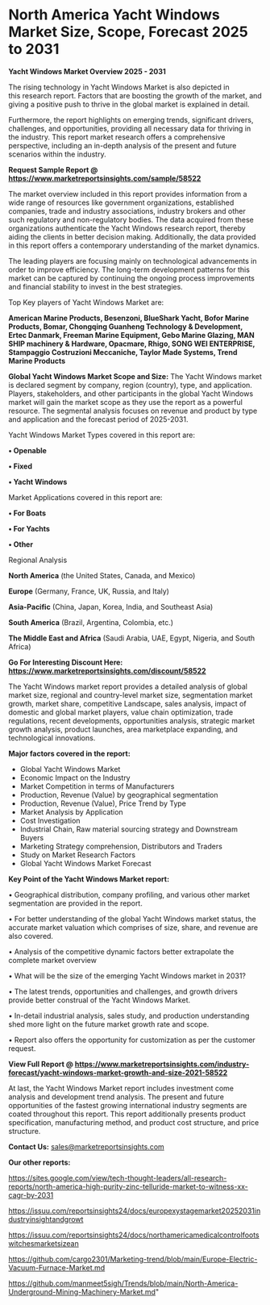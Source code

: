 # North America Yacht Windows Market Size, Scope, Forecast 2025 to 2031

<Strong> Yacht Windows Market Overview 2025 - 2031</strong>

The rising technology in Yacht Windows Market is also depicted in this research report. Factors that are boosting the growth of the market, and giving a positive push to thrive in the global market is explained in detail.

Furthermore, the report highlights on emerging trends, significant drivers, challenges, and opportunities, providing all necessary data for thriving in the industry. This report market research offers a comprehensive perspective, including an in-depth analysis of the present and future scenarios within the industry.

<strong>Request Sample Report @ <a href=https://www.marketreportsinsights.com/sample/58522>https://www.marketreportsinsights.com/sample/58522</a></strong>

The market overview included in this report provides information from a wide range of resources like government organizations, established companies, trade and industry associations, industry brokers and other such regulatory and non-regulatory bodies. The data acquired from these organizations authenticate the Yacht Windows research report, thereby aiding the clients in better decision making. Additionally, the data provided in this report offers a contemporary understanding of the market dynamics.

The leading players are focusing mainly on technological advancements in order to improve efficiency. The long-term development patterns for this market can be captured by continuing the ongoing process improvements and financial stability to invest in the best strategies.

Top Key players of Yacht Windows Market are:

<strong>American Marine Products, Besenzoni, BlueShark Yacht, Bofor Marine Products, Bomar, Chongqing Guanheng Technology & Development, Ertec Danmark, Freeman Marine Equipment, Gebo Marine Glazing, MAN SHIP machinery & Hardware, Opacmare, Rhigo, SONG WEI ENTERPRISE, Stampaggio Costruzioni Meccaniche, Taylor Made Systems, Trend Marine Products</strong>

<strong><b>Global Yacht Windows Market Scope and Size:</b></strong>
The Yacht Windows market is declared segment by company, region (country), type, and application. Players, stakeholders, and other participants in the global Yacht Windows market will gain the market scope as they use the report as a powerful resource. The segmental analysis focuses on revenue and product by type and application and the forecast period of 2025-2031.

Yacht Windows Market Types covered in this report are:

<strong>• Openable

• Fixed

• Yacht Windows</strong>

Market Applications covered in this report are:

<strong>• For Boats

• For Yachts

• Other</strong> 

Regional Analysis

<strong>North America</strong> (the United States, Canada, and Mexico)

<strong>Europe</strong> (Germany, France, UK, Russia, and Italy)

<strong>Asia-Pacific</strong> (China, Japan, Korea, India, and Southeast Asia)

<strong>South America</strong> (Brazil, Argentina, Colombia, etc.)

<strong>The Middle East and Africa</strong> (Saudi Arabia, UAE, Egypt, Nigeria, and South Africa)

<strong>Go For Interesting Discount Here: <a href=https://www.marketreportsinsights.com/discount/58522>https://www.marketreportsinsights.com/discount/58522</a></strong>

The Yacht Windows market report provides a detailed analysis of global market size, regional and country-level market size, segmentation market growth, market share, competitive Landscape, sales analysis, impact of domestic and global market players, value chain optimization, trade regulations, recent developments, opportunities analysis, strategic market growth analysis, product launches, area marketplace expanding, and technological innovations.

<strong><b>Major factors covered in the report:</b></strong>
<ul>
  <li>Global Yacht Windows Market </li>
  <li>Economic Impact on the Industry</li>
  <li>Market Competition in terms of Manufacturers</li>
  <li>Production, Revenue (Value) by geographical segmentation</li>
  <li>Production, Revenue (Value), Price Trend by Type</li>
  <li>Market Analysis by Application</li>
  <li>Cost Investigation</li>
  <li>Industrial Chain, Raw material sourcing strategy and Downstream Buyers</li>
  <li>Marketing Strategy comprehension, Distributors and Traders</li>
  <li>Study on Market Research Factors</li>
  <li>Global Yacht Windows Market Forecast</li>
</ul>

<strong><b>Key Point of the Yacht Windows Market report:</b></strong>

• Geographical distribution, company profiling, and various other market segmentation are provided in the report.

• For better understanding of the global Yacht Windows market status, the accurate market valuation which comprises of size, share, and revenue are also covered.

• Analysis of the competitive dynamic factors better extrapolate the complete market overview

• What will be the size of the emerging Yacht Windows market in 2031?

• The latest trends, opportunities and challenges, and growth drivers provide better construal of the Yacht Windows Market.

• In-detail industrial analysis, sales study, and production understanding shed more light on the future market growth rate and scope.

• Report also offers the opportunity for customization as per the customer request.

<strong><b>View Full Report @ <a href=https://www.marketreportsinsights.com/industry-forecast/yacht-windows-market-growth-and-size-2021-58522>https://www.marketreportsinsights.com/industry-forecast/yacht-windows-market-growth-and-size-2021-58522</a></b></strong>


At last, the Yacht Windows Market report includes investment come analysis and development trend analysis. The present and future opportunities of the fastest growing international industry segments are coated throughout this report. This report additionally presents product specification, manufacturing method, and product cost structure, and price structure.

<strong>Contact Us:</strong>
sales@marketreportsinsights.com

<strong>Our other reports:</strong>

<a href=https://sites.google.com/view/tech-thought-leaders/all-research-reports/north-america-high-purity-zinc-telluride-market-to-witness-xx-cagr-by-2031>https://sites.google.com/view/tech-thought-leaders/all-research-reports/north-america-high-purity-zinc-telluride-market-to-witness-xx-cagr-by-2031</a>

<a href=https://issuu.com/reportsinsights24/docs/europexystagemarket20252031industryinsightandgrowt>https://issuu.com/reportsinsights24/docs/europexystagemarket20252031industryinsightandgrowt</a>

<a href=https://issuu.com/reportsinsights24/docs/northamericamedicalcontrolfootswitchesmarketsizean>https://issuu.com/reportsinsights24/docs/northamericamedicalcontrolfootswitchesmarketsizean</a>

<a href=https://github.com/cargo2301/Marketing-trend/blob/main/Europe-Electric-Vacuum-Furnace-Market.md>https://github.com/cargo2301/Marketing-trend/blob/main/Europe-Electric-Vacuum-Furnace-Market.md</a>

<a href=https://github.com/manmeet5sigh/Trends/blob/main/North-America-Underground-Mining-Machinery-Market.md>https://github.com/manmeet5sigh/Trends/blob/main/North-America-Underground-Mining-Machinery-Market.md</a>"
